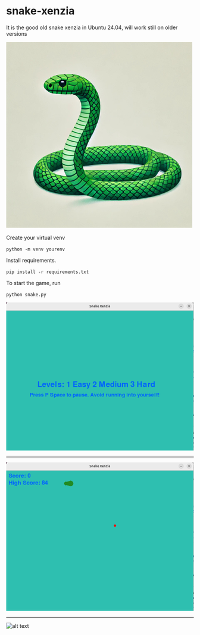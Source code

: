 # snake-xenzia
It is the good old snake xenzia in Ubuntu 24.04, will work still on older versions

![alt text](https://github.com/collins-hue/snake-xenzia/blob/main/xenzia.png?raw=true)

Create your virtual venv
```
python -m venv yourenv
```
Install requirements.
```
pip install -r requirements.txt
```
To start the game, run
```
python snake.py
```

![alt text](https://github.com/collins-hue/snake-xenzia/blob/main/scrnsht_1.png)

------------------------------------------------------------------------------------------------------------------------------------

![alt text](https://github.com/collins-hue/snake-xenzia/blob/main/scrnsht_2.png)

------------------------------------------------------------------------------------------------------------------------------------

![alt text](https://github.com/collins-hue/snake-xenzia/blob/main/scrnsht_3.png)